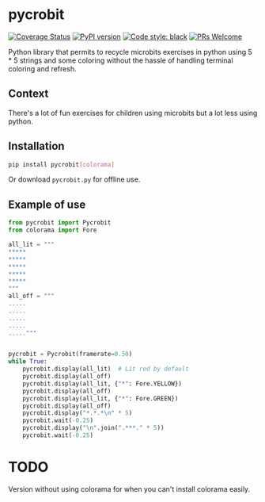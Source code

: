 # pycrobit

[![Coverage Status](https://coveralls.io/repos/github/mixteen/pycrobit/badge.svg?branch=main)](https://coveralls.io/github/Pierre-Sassoulas/centralized-pre-commit-conf?branch=main)
[![PyPI version](https://badge.fury.io/py/pycrobit.svg)](https://badge.fury.io/py/pycrobit)
[![Code style: black](https://img.shields.io/badge/code%20style-black-000000.svg)](https://github.com/ambv/black)
[![PRs Welcome](https://img.shields.io/badge/PRs-welcome-brightgreen.svg?style=flat-square)](http://makeapullrequest.com)

Python library that permits to recycle microbits exercises in python using 5 * 5
strings and some coloring without the hassle of handling terminal coloring and refresh.

## Context

There's a lot of fun exercises for children using microbits but a lot less using python.

## Installation

```bash
pip install pycrobit[colorama]
```

Or download ``pycrobit.py`` for offline use.

## Example of use

```python
from pycrobit import Pycrobit
from colorama import Fore

all_lit = """
*****
*****
*****
*****
*****
"""
all_off = """
.....
.....
.....
.....
....."""


pycrobit = Pycrobit(framerate=0.50)
while True:
    pycrobit.display(all_lit)  # Lit red by default
    pycrobit.display(all_off)
    pycrobit.display(all_lit, {"*": Fore.YELLOW})
    pycrobit.display(all_off)
    pycrobit.display(all_lit, {"*": Fore.GREEN})
    pycrobit.display(all_off)
    pycrobit.display("*.*.*\n" * 5)
    pycrobit.wait(-0.25)
    pycrobit.display("\n".join(".***." * 5))
    pycrobit.wait(-0.25)
```

# TODO

Version without using colorama for when you can't install colorama easily.
